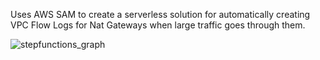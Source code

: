 Uses AWS SAM to create a serverless solution for automatically creating VPC Flow Logs for Nat Gateways when large traffic goes through them.

![stepfunctions_graph](https://github.com/user-attachments/assets/2b83cb7e-eb01-44ef-9382-65db7953329b)
